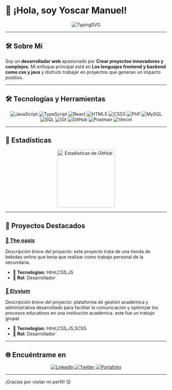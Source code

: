 # 👋 ¡Hola, soy Yoscar Manuel!  

<p align="center">
  <img src="https://readme-typing-svg.herokuapp.com?    
font=Fira+Code&size=18&duration=4000&pause=500&color=F7B93E&center=true&vCenter=true&width=500&lines=Bienvenido+a+mi+perfil+de+GitHub!;Desarrollador+%7C+Innovador+%7C+Aprendiz;Explora+mis+proyectos!" alt="TypingSVG"/>
</p>

---

## 🛠️ Sobre Mí  
Soy un **desarrollador web** apasionado por **Crear proyectos innovadores y complejos**. Mi enfoque principal está en **Los lenguajes frontend y backend como css y java** y disfruto trabajar en proyectos que generan un impacto positivo.  

---
## 🛠️ Tecnologías y Herramientas  

<p align="center">
  <!-- Lenguajes -->
  <img src="https://img.shields.io/badge/JavaScript-%23F7DF1E.svg?style=for-the-badge&logo=javascript&logoColor=black" alt="JavaScript" />
  <img src="https://img.shields.io/badge/TypeScript-%23007ACC.svg?style=for-the-badge&logo=typescript&logoColor=white" alt="TypeScript" />

  <!-- Frontend -->
  <img src="https://img.shields.io/badge/React-%2361DAFB.svg?style=for-the-badge&logo=react&logoColor=black" alt="React" />
  <img src="https://img.shields.io/badge/HTML5-%23E34F26.svg?style=for-the-badge&logo=html5&logoColor=white" alt="HTML5" />
  <img src="https://img.shields.io/badge/CSS3-%231572B6.svg?style=for-the-badge&logo=css3&logoColor=white" alt="CSS3" />

  <!-- Backend -->
  <img src="https://img.shields.io/badge/PhP-%23339933.svg?style=for-the-badge&logo=php&logoColor=white" alt="PhP" />

  <!-- Bases de datos -->
  <img src="https://img.shields.io/badge/MySQL-%234479A1.svg?style=for-the-badge&logo=mysql&logoColor=white" alt="MySQL" />
  <img src="https://img.shields.io/badge/SQL-%2347A248.svg?style=for-the-badge&logo=sql&logoColor=white" alt="SQL" />

  <!-- Herramientas -->
  <img src="https://img.shields.io/badge/Git-%23F05033.svg?style=for-the-badge&logo=git&logoColor=white" alt="Git" />
  <img src="https://img.shields.io/badge/GitHub-%23181717.svg?style=for-the-badge&logo=github&logoColor=white" alt="GitHub" />
  <img src="https://img.shields.io/badge/Postman-%23FF6C37.svg?style=for-the-badge&logo=postman&logoColor=white" alt="Postman" />
  <img src="https://img.shields.io/badge/Vercel-%23000000.svg?style=for-the-badge&logo=vercel&logoColor=white" alt="Vercel" />
</p>

---

## 🌟 Estadísticas  

<div align="center">
   <img height="180em" src="https://github-readme-stats.vercel.app/api?username=yoscarmjp&show_icons=true&theme=radical&count_private=true&hide=stars" alt="Estadísticas de GitHub" />
</div>

---

## 🧩 Proyectos Destacados  
### [🔗 The oasis](https://github.com/Kokuuuuuun/The-Oasis)  
_Descripción breve del proyecto_: este proyecto trata de una tienda de bebidas online que tenia que realizar como trabajo personal de la secundaria. 
- 🚀 **Tecnologías:** Html,CSS,JS  
- 🌟 **Rol:** Desarrollador  

### [🔗 Elysium](https://github.com/Elysium-Proyecto/Elysium)  
_Descripción breve del proyecto_: plataforma de gestión académica y administrativa desarrollado para facilitar la comunicación y optimizar los procesos educativos en una institución académica.  este fue un trabajo grupal.
- 🚀 **Tecnologías:** Html,CSS,JS,SCSS
- 🌟 **Rol:** Desarrollador 

---

## 🌐 Encuéntrame en  

<p align="center">
  <a href="https://linkedin.com/in/yoscarmjp" target="_blank">
    <img src="https://img.shields.io/badge/LinkedIn-%230077B5.svg?&style=for-the-badge&logo=linkedin&logoColor=white" alt="LinkedIn" />
  </a>
  <a href="https://twitter.com/yoscarmjp" target="_blank">
    <img src="https://img.shields.io/badge/Twitter-%231DA1F2.svg?&style=for-the-badge&logo=twitter&logoColor=white" alt="Twitter" />
  </a>
  <a href="https://yoscarmjp.netlify.app/" target="_blank">
    <img src="https://img.shields.io/badge/Portafolio-%23f39c12.svg?&style=for-the-badge&logo=Firefox&logoColor=white" alt="Portafolio" />
  </a>
</p>

---

¡Gracias por visitar mi perfil! 😊
